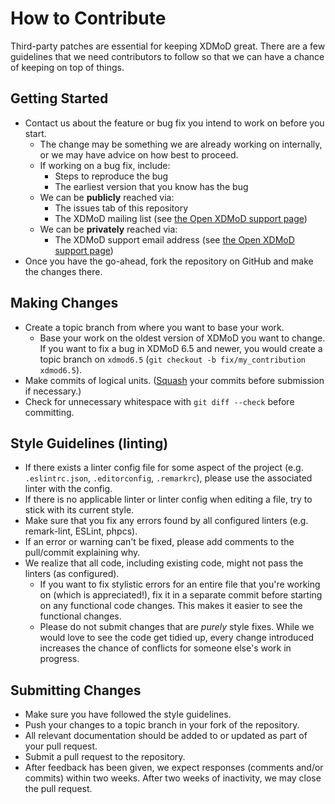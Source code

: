 # How to Contribute

Third-party patches are essential for keeping XDMoD great. There are a
few guidelines that we need contributors to follow so that we can have a
chance of keeping on top of things.

## Getting Started

* Contact us about the feature or bug fix you intend to work on before you start.
  * The change may be something we are already working on internally, or we
    may have advice on how best to proceed.
  * If working on a bug fix, include:
    * Steps to reproduce the bug
    * The earliest version that you know has the bug
  * We can be **publicly** reached via:
    * The issues tab of this repository
    * The XDMoD mailing list (see [the Open XDMoD support page][support])
  * We can be **privately** reached via:
    * The XDMoD support email address (see [the Open XDMoD support page][support])
* Once you have the go-ahead, fork the repository on GitHub and make the
  changes there.

## Making Changes

* Create a topic branch from where you want to base your work.
  * Base your work on the oldest version of XDMoD you want to change. If you
    want to fix a bug in XDMoD 6.5 and newer, you would create a topic branch
    on `xdmod6.5` (`git checkout -b fix/my_contribution xdmod6.5`).
* Make commits of logical units. ([Squash](https://www.youtube.com/watch?v=qh9KtjfjzCU)
  your commits before submission if necessary.)
* Check for unnecessary whitespace with `git diff --check` before committing.

## Style Guidelines (linting)

* If there exists a linter config file for some aspect of the project (e.g. `.eslintrc.json`, `.editorconfig`, `.remarkrc`), please use the associated linter with the config.
* If there is no applicable linter or linter config when editing a file, try to stick with its current style.
* Make sure that you fix any errors found by all configured linters (e.g. remark-lint, ESLint, phpcs).
* If an error or warning can't be fixed, please add comments to the pull/commit explaining why.
* We realize that all code, including existing code, might not pass the linters (as configured).
    * If you want to fix stylistic errors for an entire file that you're working on (which is appreciated!), fix it in a separate commit before starting on any functional code changes. This makes it easier to see the functional changes.
    * Please do not submit changes that are _purely_ style fixes. While we would love to see the code get tidied up, every change introduced increases the chance of conflicts for someone else's work in progress.

## Submitting Changes

* Make sure you have followed the style guidelines.
* Push your changes to a topic branch in your fork of the repository.
* All relevant documentation should be added to or updated as part of your pull request.
* Submit a pull request to the repository.
* After feedback has been given, we expect responses (comments and/or commits) within two weeks. After two weeks of inactivity, we may close the pull request.

[support]: http://open.xdmod.org/support.html
